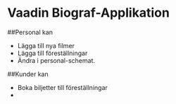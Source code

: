 # Vaadin Biograf-Applikation

##Personal kan
* Lägga till nya filmer
* Lägga till föreställningar
* Ändra i personal-schemat.

##Kunder kan
* Boka biljetter till föreställningar
* 
